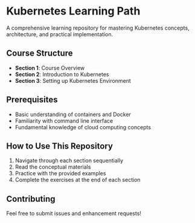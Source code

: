 # Kubernetes Learning Path

A comprehensive learning repository for mastering Kubernetes concepts, architecture, and practical implementation.

## Course Structure

- **Section 1**: Course Overview
- **Section 2**: Introduction to Kubernetes
- **Section 3**: Setting up Kubernetes Environment

## Prerequisites

- Basic understanding of containers and Docker
- Familiarity with command line interface
- Fundamental knowledge of cloud computing concepts

## How to Use This Repository

1. Navigate through each section sequentially
2. Read the conceptual materials
3. Practice with the provided examples
4. Complete the exercises at the end of each section

## Contributing

Feel free to submit issues and enhancement requests!
